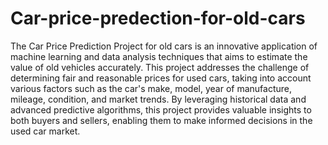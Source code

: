 # Car-price-predection-for-old-cars
The Car Price Prediction Project for old cars is an innovative application of machine learning and data analysis techniques that aims to estimate the value of old vehicles accurately. This project addresses the challenge of determining fair and reasonable prices for used cars, taking into account various factors such as the car's make, model, year of manufacture, mileage, condition, and market trends. By leveraging historical data and advanced predictive algorithms, this project provides valuable insights to both buyers and sellers, enabling them to make informed decisions in the used car market.
